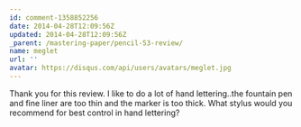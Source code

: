 ```yaml
---
id: comment-1358852256
date: 2014-04-28T12:09:56Z
updated: 2014-04-28T12:09:56Z
_parent: /mastering-paper/pencil-53-review/
name: meglet
url: ''
avatar: https://disqus.com/api/users/avatars/meglet.jpg
---
```


Thank you for this review.  I like to do a lot of hand lettering..the
fountain pen and fine liner are too thin and the marker is too thick. What stylus
would you recommend for best control in hand lettering?
